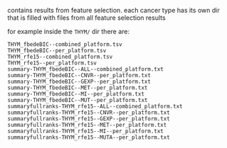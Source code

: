 contains results from feature selection. each cancer type has its own dir that is filled with files from all feature selection results

for example inside the `THYM/` dir there are:

```
THYM_fbedeBIC--combined_platform.tsv
THYM_fbedeBIC--per_platform.tsv
THYM_rfe15--combined_platform.tsv
THYM_rfe15--per_platform.tsv
summary-THYM_fbedeBIC--ALL--combined_platform.txt
summary-THYM_fbedeBIC--CNVR--per_platform.txt
summary-THYM_fbedeBIC--GEXP--per_platform.txt
summary-THYM_fbedeBIC--MET--per_platform.txt
summary-THYM_fbedeBIC--MI--per_platform.txt
summary-THYM_fbedeBIC--MUT--per_platform.txt
summaryfullranks-THYM_rfe15--ALL--combined_platform.txt
summaryfullranks-THYM_rfe15--CNVR--per_platform.txt
summaryfullranks-THYM_rfe15--GEXP--per_platform.txt
summaryfullranks-THYM_rfe15--MET--per_platform.txt
summaryfullranks-THYM_rfe15--MI--per_platform.txt
summaryfullranks-THYM_rfe15--MUTA--per_platform.txt
```
